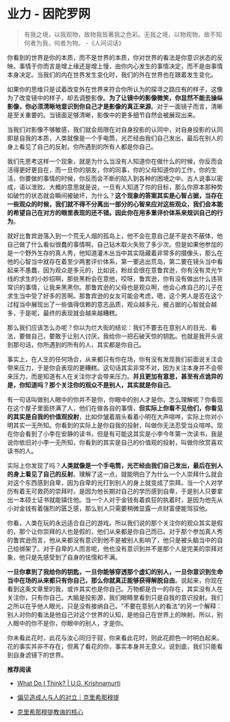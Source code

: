 # 业力 - 因陀罗网


> 有我之境，以我观物，故物我皆著我之色彩。无我之境，以物观物，故不知何者为我，何者为物。  -《人间词话》

你看到的世界是你的本质，而不是世界的本质，你对世界的看法是你意识状态的反映。事情于你而言是增上缘还是增上慢，由你内心发生的事情决定，而不是由事情本身决定。当我们的内在世界发生变化时，我们的外在世界也在跟着发生变化。

如果你的思维只是试着改变外在世界来符合你所认为的探寻之路应有的样子，这像为了改变镜中的样子，却去调整影像。**为了让镜中的影像微笑，你显然不能去操纵影像，你必须清晰地意识到你自己才是影像的真正来源**。对于一面镜子而言，清晰是至关重要的。当镜面足够清晰，影像中的更多细节自然会被展现出来。

当我们对影像不够敏感，我们就会局限在对自身投影的认同中，对自身投影的认同即是自我的本质，人类就像是一个手电筒，光芒经由我们自己发出，最后在别人的身上看见了自己的反射。你所遇到的所有人都是你自己。

我们先思考这样一个现象，就是为什么当没有人知道你在做什么的时候，你反而会活得更好更自在，而一旦你的朋友，你的同事，你的父母知道你的工作，你的生活，你要做的事情的时候，你反而会不断的陷入到各种的困境之中。古人说事以密成，语以泄败。大概的意思就是说，一旦有人知道了你的目标，那么你原本那种势如破竹的状态就会瞬间被破坏，为什么？**这个现象的答案其实是心智占据，当存在一些观众的时候，我们就不得不分离出一部分的心智来应对这些观众，我们会本能的希望自己在对方的眼里表现的还不错。因此你在用多重评价体系来规训自己的行为**。

就好比鲁宾逊落入到一个荒无人烟的孤岛上，他不会在意自己是不是衣不蔽体，他自己做了什么看似很蠢的事情啊，自己钻木取火失败了多少次。但是如果他参加的是一个野外生存的真人秀，他知道灌木丛当中其实隐藏着非常多的摄像头，那么在他的心智当中就存在着至少两套评价体系，第一要逃出荒岛，第二要在镜头当中看起来不愚蠢，因为观众是多元的，比如说，粉丝会很在意鲁宾逊，你有没有灵光乍线的求生的小妙招啊，那些黑粉会在意他，哎呀，鲁宾逊，你有没有做出什么违背常识的事情，让我来黑黑你。那鲁宾逊的父母也是观众啊，他会心疼自己的儿子在求生当中受了好多的苦啊。那鲁宾逊的女友可能会考虑，嗯，这个男人是否在这个过程当中展现出了一些值得信赖的意志品质，观众越多元，被占据的心智就会越多，于是呢，最终的表现就会越来越糟糕。

那么我们应该怎么办呢？你以为烂大街的结论：我们不要去在意别人的目光、看法，要做自己，要敢于让别人讨厌。我给你一把石破天惊的钥匙。也就是我开头说到那句话，你所遇到的所有的人，其实都是你自己。

事实上，在人生的任何场合，从来都只有你在场，你有没有发现我们前面说关注会带来压力，于是你会表现的更糟糕。这句话其实非常不对，因为关注本身并不会带来压力，而是知道有人在关注你才会带来压力。**并且更加有意思，甚至有点诡异的是，你知道吗？那个关注你的观众不是别人，其实就是你自己**。

有一句话叫做别人眼中的你并不是你，你眼中的别人才是你。怎么理解呢？你看现在这个屋子里面挤满了人，他们在做各自的事情，**但实际上你看不见他们，你看见的其实是自我的价值观投射**，比如你皱着眉头看着小明在大声喧哗，实际上你对小明其实一无所知。你看到的实际上是你自我的投射，叫做你无法忍受当众喧哗。现在你会看到了小李在安静的读书，但是有可能这其实是小李今年第一次读书，我是说你依旧对小李一无所知，你看到的其实是自己的价值观的投射，叫做你欣赏喜欢读书的人。

实际上你发现了吗？**人类就像是一个手电筒，光芒经由我们自己发出，最后在别人的身上看见了自己的反射**。理解了这一点，就能明白了为什么一个人崇拜什么就会对这个东西感到自卑，因为自卑的光打到别人的身上就变成了崇拜。当一个人对学历有着无可救药的崇拜时，是因为他长期对自己的学历感到自卑，于是别人只要拿出一本硕士证书就能镇住他。当一个人对于金钱有着疯狂的执着时，是因为他先从小对金钱有着强烈的匮乏感，那么别人只需要稍微显露一点财富便能驾驭他。

你看，人类在玩的永远适合自己的游戏。所以我们说的那个关注你的观众其实是假的，那个让你崇拜的人也是假的，他们从来都是你自己而已。对于那个参加真人秀的鲁宾逊而言，他从来都没有意识到他不是被别人影响了，他只是被头脑当中的自己给绑架了。对于自卑的人而言呢，他也没有意识到并不是那个人是完美的崇拜对象，他只是先感受到了自身的怯懦和不满。

**一旦你拿到了我给你的钥匙，一旦你能够穿透那个虚幻的别人，一旦你意识到生命当中在场的从来都只有你自己，那么你就真正能够获得解脱自由**。说起来，你现在看到这条文章里的我，或许其实也是你自己。万物都是合一的存在，其实没有人在关注你，只有你自己。大脑是投影源，我们眼睛里看到只是自我的意识投射。我们之所以在乎他人眼光，只是没有接纳自己。“不要在意别人的看法”的另一个解释：别人对你的看法是他自己对这个世界的认知，是他自己在世界上的映射。所以，别人眼中的你不是你，你眼中的别人，才是你。

你未看此花时，此花与汝心同归于寂，你来看此花时，则此花颜色一时明白起来。花的事实并非不存在，但离了看花的你，事实本身并无意义。说到底，我们只能看到自身滤镜下的世界。

**推荐阅读**

- [What Do I Think? | U.G. Krishnamurti](https://www.youtube.com/watch?v=h3QijuluQJw&t=1114s)

- [偏见造成人与人的对立｜克里希那穆提](https://mp.weixin.qq.com/s/5ZMVIXAxPanROo80pTnA5g)

- [克里希那穆提教诲的核心](https://mp.weixin.qq.com/s/IYWduUknN9xs-jfahyzlDw)

<!-- - [【镜像心理】你眼中的别人，其实是你自己](https://www.bilibili.com/video/BV1Sx4y1t7Da/?spm_id_from=333.788.top_right_bar_window_custom_collection.content.click&vd_source=21db84374de3d6785c04b0329b69e5e5) -->

<!-- - [Everything Is a Play of The Mind](https://thetaoist.online/everything-is-a-play-of-the-mind-f0675beaec89) -->

